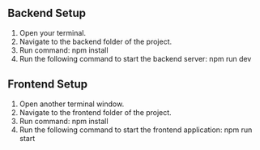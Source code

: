 ## Backend Setup

1. Open your terminal.
2. Navigate to the backend folder of the project.
3. Run command: npm install
4. Run the following command to start the backend server: npm run dev

## Frontend Setup

1. Open another terminal window.
2. Navigate to the frontend folder of the project.
3. Run command: npm install
4. Run the following command to start the frontend application: npm run start
